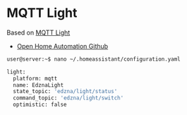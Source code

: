# MQTT Light

Based on [MQTT Light]()
- [Open Home Automation Github](https://github.com/mertenats/open-home-automation/tree/master/openhome)

```sh
user@server:~$ nano ~/.homeassistant/configuration.yaml
```

```sh
light:
  platform: mqtt
  name: EdznaLight
  state_topic: 'edzna/light/status'
  command_topic: 'edzna/light/switch'
  optimistic: false
```